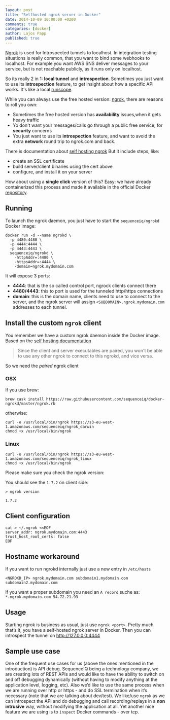 ```yaml
---
layout: post
title: "Selfhosted ngrok server in Docker"
date: 2014-10-09 10:00:00 +0200
comments: true
categories: [docker]
author: Lajos Papp
published: true
---
```

[Ngrok](vhttps://ngrok.com/) is used for Introspected tunnels to localhost.
In integration testing situations is really common, that you want to bind some webhooks
to localhost. For example you want AWS SNS deliver messages to your service,
but is not reachable publicly, as it runs only on localhost.

So its really 2 in 1: **local tunnel** and **introspection**. Sometimes you
just want to use its **introspection** feature, to get insight about how a
specific API works. It's like a local [runscope](https://www.runscope.com/).

While you can always use the free hosted version: [ngrok](https://ngrok.com/),
there are reasons to roll you own:

- Sometimes the free hosted version has **availability** issues,when it gets heavy traffic
- Yo don't want your messages/calls go through a public free service, for
  **security** concerns
- You just want to use its **introspection** feature, and want to avoid the
  extra **network** round trip to ngrok.com and back.

There is documentation about [self hosting ngrok](https://github.com/inconshreveable/ngrok/blob/master/docs/SELFHOSTING.md)
But it include steps, like:

- create an SSL certificate
- build server/client binaries using the cert above
- configure, and install it on your server

How about using a **single click** version of this? Easy: we have already containerized
this process and made it available in the official Docker
[repository](https://registry.hub.docker.com/u/sequenceiq/ngrokd/).

<!-- more -->

## Running

To launch the ngrok daemon, you just have to start the `sequenceiq/ngrokd` Docker image:

```
docker run -d --name ngrokd \
  -p 4480:4480 \
  -p 4444:4444 \
  -p 4443:4443 \
  sequenceiq/ngrokd \
    -httpAddr=:4480 \
    -httpsAddr=:4444 \
    -domain=ngrok.mydomain.com
```

It will expose 3 ports:

- **4444**: that is the so called control port, ngrock clients connect there
- **4480/4443**: this to port is used for the tunneled http/https connections
- **domain**: this is the domain name, clients need to use to connect to the
  server, and the ngrok server will assign `<SUBDOMAIN>.ngrok.mydomain.com`
  addresses to each tunnel.

## Install the custom `ngrok` client

You remember we have a custom ngrok daemon inside the Docker image. Based on the
[self hosting documentation](https://gist.github.com/lyoshenka/002b7fbd801d0fd21f2f)

> Since the client and server executables are paired, you won't be able to use
  any other ngrok to connect to this ngrokd, and vice versa.

So we need the *paired* ngrok client

### OSX

If you use brew:
```
brew cask install https://raw.githubusercontent.com/sequenceiq/docker-ngrokd/master/ngrok.rb
```

otherwise:
```
curl -o /usr/local/bin/ngrok https://s3-eu-west-1.amazonaws.com/sequenceiq/ngrok_darwin
chmod +x /usr/local/bin/ngrok
```

### Linux

```
curl -o /usr/local/bin/ngrok https://s3-eu-west-1.amazonaws.com/sequenceiq/ngrok_linux
chmod +x /usr/local/bin/ngrok
```
Please make sure you check the ngrok version:

You should see the `1.7.2` on client side:
```
> ngrok version

1.7.2
```

## Client configuration

```
cat > ~/.ngrok <<EOF
server_addr: ngrok.mydomain.com:4443
trust_host_root_certs: false
EOF
```
## Hostname workaround

If you want to run ngrokd internally just use a new entry
in `/etc/hosts`

```
<NGROKD_IP> ngrok.mydomain.com subdomain1.mydomain.com subdomain2.mydomain.com
```

If you want a proper subdomain you need an `A record` suche as:
`*.ngrok.mydomain.com 54.72.21.93`

## Usage

Starting ngrok is business as usual, just use `ngrok <port>`.
Pretty much that’s it, you have a self-hosted ngrok server in Docker.
Then you can introspect the tunnel on http://127.0.0.0:4444

## Sample use case

One of the frequent use cases for us (above the ones mentioned in the introduction)
is API debug. SequenceIQ being a technology company, we are creating lots of REST APIs and
would like to have the ability to switch on and off debugging dynamically
(without having to modify anything at the application level, logging, etc).
Also we’d like to use the same process when we are running over http or
https - and do SSL termination when it’s necessary (note that we are talking
about dev/test). We like/use `ngrok` as we can introspect the API and do debugging
and call recording/replays in a **non intrusive** way, without modifying the
application at all. Yet another nice feature we are using is to `inspect` Docker
commands - over tcp.
